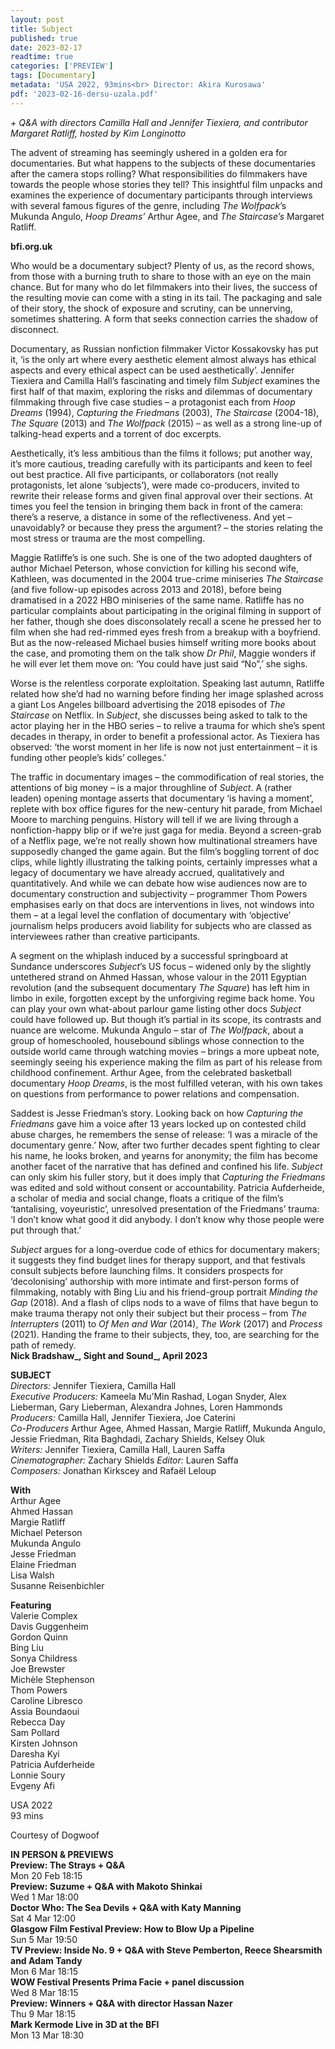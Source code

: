 ```yaml
---
layout: post
title: Subject
published: true
date: 2023-02-17
readtime: true
categories: ['PREVIEW']
tags: [Documentary]
metadata: 'USA 2022, 93mins<br> Director: Akira Kurosawa'
pdf: '2023-02-16-dersu-uzala.pdf'
---
```


_+ Q&A with directors Camilla Hall and Jennifer Tiexiera, and contributor Margaret Ratliff, hosted by Kim Longinotto_

The advent of streaming has seemingly ushered in a golden era for documentaries. But what happens to the subjects of these documentaries after the camera stops rolling? What responsibilities do filmmakers have towards the people whose stories they tell? This insightful film unpacks and examines the experience of documentary participants through interviews with several famous figures of the genre, including _The_ _Wolfpack_’s Mukunda Angulo, _Hoop_ _Dreams’_ Arthur Agee, and _The Staircase’s_ Margaret Ratliff.

**bfi.org.uk**

Who would be a documentary subject? Plenty of us, as the record shows, from those with a burning truth to share to those with an eye on the main chance. But for many who do let filmmakers into their lives, the success of the resulting movie can come with a sting in its tail. The packaging and sale of their story, the shock of exposure and scrutiny, can be unnerving, sometimes shattering. A form that seeks connection carries the shadow of disconnect.

Documentary, as Russian nonfiction filmmaker Victor Kossakovsky has put it, ‘is the only art where every aesthetic element almost always has ethical aspects and every ethical aspect can be used aesthetically’. Jennifer Tiexiera and Camilla Hall’s fascinating and timely film _Subject_ examines the first half of that maxim, exploring the risks and dilemmas of documentary filmmaking through five case studies – a protagonist each from _Hoop Dreams_ (1994), _Capturing the Friedmans_ (2003), _The Staircase_ (2004-18), _The Square_ (2013) and _The Wolfpack_ (2015) – as well as a strong line-up of talking-head experts and a torrent of doc excerpts.

Aesthetically, it’s less ambitious than the films it follows; put another way, it’s more cautious, treading carefully with its participants and keen to feel out best practice. All five participants, or collaborators (not really protagonists, let alone ‘subjects’), were made co-producers, invited to rewrite their release forms and given final approval over their sections. At times you feel the tension in bringing them back in front of the camera: there’s a reserve, a distance in some of the reflectiveness. And yet – unavoidably? or because they press the argument? – the stories relating the most stress or trauma are the most compelling.

Maggie Ratliffe’s is one such. She is one of the two adopted daughters of author Michael Peterson, whose conviction for killing his second wife, Kathleen, was documented in the 2004 true-crime miniseries _The Staircase_ (and five follow-up episodes across 2013 and 2018), before being dramatised in a 2022 HBO miniseries of the same name. Ratliffe has no particular complaints about participating in the original filming in support of her father, though she does disconsolately recall a scene he pressed her to film when she had red-rimmed eyes fresh from a breakup with a boyfriend. But as the now-released Michael busies himself writing more books about the case, and promoting them on the talk show _Dr Phil_, Maggie wonders if he will ever let them move on: ‘You could have just said “No”,’ she sighs.

Worse is the relentless corporate exploitation. Speaking last autumn, Ratliffe related how she’d had no warning before finding her image splashed across a giant Los Angeles billboard advertising the 2018 episodes of _The Staircase_ on Netflix. In _Subject_, she discusses being asked to talk to the actor playing her in the HBO series – to relive a trauma for which she’s spent decades in therapy, in order to benefit a professional actor. As Tiexiera has observed: ‘the worst moment in her life is now not just entertainment – it is funding other people’s kids’ colleges.’

The traffic in documentary images – the commodification of real stories, the attentions of big money – is a major throughline of _Subject_. A (rather leaden) opening montage asserts that documentary ‘is having a moment’, replete with box office figures for the new-century hit parade, from Michael Moore to marching penguins. History will tell if we are living through a nonfiction-happy blip or if we’re just gaga for media. Beyond a screen-grab of a Netflix page, we’re not really shown how multinational streamers have supposedly changed the game again. But the film’s boggling torrent of doc clips, while lightly illustrating the talking points, certainly impresses what a legacy of documentary we have already accrued, qualitatively and quantitatively. And while we can debate how wise audiences now are to documentary construction and subjectivity – programmer Thom Powers emphasises early on that docs are interventions in lives, not windows into them – at a legal level the conflation of documentary with ‘objective’ journalism helps producers avoid liability for subjects who are classed as interviewees rather than creative participants.

A segment on the whiplash induced by a successful springboard at Sundance underscores _Subject_’s US focus – widened only by the slightly untethered strand on Ahmed Hassan, whose valour in the 2011 Egyptian revolution (and the subsequent documentary _The Square_) has left him in limbo in exile, forgotten except by the unforgiving regime back home. You can play your own what-about parlour game listing other docs _Subject_ could have followed up. But though it’s partial in its scope, its contrasts and nuance are welcome. Mukunda Angulo – star of _The Wolfpack_, about a group of homeschooled, housebound siblings whose connection to the outside world came through watching movies – brings a more upbeat note, seemingly seeing his experience making the film as part of his release from childhood confinement. Arthur Agee, from the celebrated basketball documentary _Hoop Dreams_, is the most fulfilled veteran, with his own takes on questions from performance to power relations and compensation.

Saddest is Jesse Friedman’s story. Looking back on how _Capturing the Friedmans_ gave him a voice after 13 years locked up on contested child abuse charges, he remembers the sense of release: ‘I was a miracle of the documentary genre.’ Now, after two further decades spent fighting to clear his name, he looks broken, and yearns for anonymity; the film has become another facet of the narrative that has defined and confined his life. _Subject_ can only skim his fuller story, but it does imply that _Capturing the Friedmans_ was edited and sold without consent or accountability. Patricia Aufderheide, a scholar of media and social change, floats a critique of the film’s ‘tantalising, voyeuristic’, unresolved presentation of the Friedmans’ trauma: ‘I don’t know what good it did anybody. I don’t know why those people were put through that.’

_Subject_ argues for a long-overdue code of ethics for documentary makers; it suggests they find budget lines for therapy support, and that festivals consult subjects before launching films. It considers prospects for ‘decolonising’ authorship with more intimate and first-person forms of filmmaking, notably with Bing Liu and his friend-group portrait _Minding the Gap_ (2018). And a flash of clips nods to a wave of films that have begun to make trauma therapy not only their subject but their process – from _The Interrupters_ (2011) to _Of Men and War_ (2014), _The Work_ (2017) and _Process_ (2021). Handing the frame to their subjects, they, too, are searching for the path of remedy.  
**Nick Bradshaw_, Sight and Sound_, April 2023**  

**SUBJECT**  
_Directors:_  Jennifer Tiexiera, Camilla Hall  
_Executive Producers:_  Kameela Mu’Min Rashad, Logan Snyder, Alex Lieberman, Gary Lieberman, Alexandra Johnes, Loren Hammonds  
_Producers:_  Camilla Hall, Jennifer Tiexiera, Joe Caterini  
_Co-Producers_  Arthur Agee, Ahmed Hassan, Margie Ratliff, Mukunda Angulo, Jessie Friedman, Rita Baghdadi, Zachary Shields, Kelsey Oluk  
_Writers:_  Jennifer Tiexiera, Camilla Hall, Lauren Saffa  
_Cinematographer:_  Zachary Shields
_Editor:_  Lauren Saffa  
_Composers:_  Jonathan Kirkscey and Rafaël Leloup  

**With**  
Arthur Agee  
Ahmed Hassan  
Margie Ratliff  
Michael Peterson  
Mukunda Angulo  
Jesse Friedman  
Elaine Friedman  
Lisa Walsh  
Susanne Reisenbichler  

**Featuring**  
Valerie Complex  
Davis Guggenheim  
Gordon Quinn  
Bing Liu  
Sonya Childress  
Joe Brewster  
Michèle Stephenson  
Thom Powers  
Caroline Libresco  
Assia Boundaoui  
Rebecca Day  
Sam Pollard  
Kirsten Johnson  
Daresha Kyi  
Patricia Aufderheide  
Lonnie Soury  
Evgeny Afi  

USA 2022  
93 mins  

Courtesy of Dogwoof  

**IN PERSON & PREVIEWS**  
**Preview: The Strays + Q&A**  
Mon 20 Feb 18:15  
**Preview: Suzume + Q&A with Makoto Shinkai**  
Wed 1 Mar 18:00  
**Doctor Who: The Sea Devils + Q&A with Katy Manning**  
Sat 4 Mar 12:00  
**Glasgow Film Festival Preview: How to Blow Up a Pipeline**  
Sun 5 Mar 19:50  
**TV Preview: Inside No. 9 + Q&A with Steve Pemberton, Reece Shearsmith and Adam Tandy**  
Mon 6 Mar 18:15  
**WOW Festival Presents Prima Facie + panel discussion**  
Wed 8 Mar 18:15  
**Preview: Winners + Q&A with director Hassan Nazer**  
Thu 9 Mar 18:15  
**Mark Kermode Live in 3D at the BFI**  
Mon 13 Mar 18:30  
<!--stackedit_data:
eyJoaXN0b3J5IjpbLTE3ODI4Njg5MDVdfQ==
-->